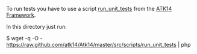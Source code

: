 To run tests you have to use a script [run_unit_tests](https://github.com/yarri/Atk14/blob/master/src/scripts/run_unit_tests) from the [ATK14 Framework](http://www.atk14.net/).

In this directory just run:

$ wget -q -O - https://raw.github.com/atk14/Atk14/master/src/scripts/run_unit_tests | php
